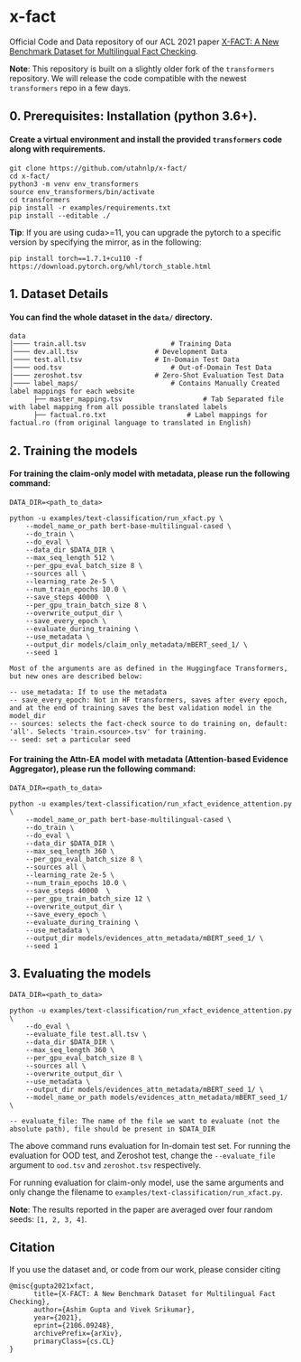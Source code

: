 # x-fact
Official Code and Data repository of our ACL 2021 paper [X-FACT: A New Benchmark Dataset for Multilingual Fact Checking](https://arxiv.org/abs/2106.09248).

**Note**: This repository is built on a slightly older fork of the `transformers` repository. We will release the code compatible with the newest `transformers` repo in a few days.

## 0. Prerequisites: Installation (python 3.6+). 

#### Create a virtual environment and install the provided `transformers` code along with requirements.
```
git clone https://github.com/utahnlp/x-fact/
cd x-fact/
python3 -m venv env_transformers
source env_transformers/bin/activate
cd transformers
pip install -r examples/requirements.txt
pip install --editable ./
```
 **Tip**: If you are using cuda>=11, you can upgrade the pytorch to a specific version by specifying the mirror, as in the following:
 ```
 pip install torch==1.7.1+cu110 -f https://download.pytorch.org/whl/torch_stable.html
 ```

## 1. Dataset Details

#### You can find the whole dataset in the `data/` directory.
```
data
│──── train.all.tsv 					# Training Data
│──── dev.all.tsv 					# Development Data
│──── test.all.tsv 					# In-Domain Test Data
│──── ood.tsv 					        # Out-of-Domain Test Data
│──── zeroshot.tsv 					# Zero-Shot Evaluation Test Data
│──── label_maps/				        # Contains Manually Created label mappings for each website
      ├── master_mapping.tsv			        # Tab Separated file with label mapping from all possible translated labels 
      ├── factual.ro.txt			        # Label mappings for factual.ro (from original language to translated in English)
```

## 2. Training the models
#### For training the **claim-only** model with **metadata**, please run the following command:
```
DATA_DIR=<path_to_data>

python -u examples/text-classification/run_xfact.py \ 
	--model_name_or_path bert-base-multilingual-cased \ 
	--do_train \ 
	--do_eval \ 
	--data_dir $DATA_DIR \ 
	--max_seq_length 512 \ 
	--per_gpu_eval_batch_size 8 \ 
	--sources all \ 
	--learning_rate 2e-5 \ 
	--num_train_epochs 10.0 \ 
	--save_steps 40000  \ 
	--per_gpu_train_batch_size 8 \ 
	--overwrite_output_dir \ 
	--save_every_epoch \ 
	--evaluate_during_training \
	--use_metadata \ 
	--output_dir models/claim_only_metadata/mBERT_seed_1/ \ 
	--seed 1

Most of the arguments are as defined in the Huggingface Transformers, but new ones are described below:

-- use_metadata: If to use the metadata
-- save_every_epoch: Not in HF transformers, saves after every epoch, and at the end of training saves the best validation model in the model_dir 
-- sources: selects the fact-check source to do training on, default: 'all'. Selects 'train.<source>.tsv' for training.
-- seed: set a particular seed

```

#### For training the **Attn-EA** model with **metadata** (Attention-based Evidence Aggregator), please run the following command:
```
DATA_DIR=<path_to_data>

python -u examples/text-classification/run_xfact_evidence_attention.py \ 
	--model_name_or_path bert-base-multilingual-cased \ 
	--do_train \ 
	--do_eval \ 
	--data_dir $DATA_DIR \ 
	--max_seq_length 360 \ 
	--per_gpu_eval_batch_size 8 \ 
	--sources all \ 
	--learning_rate 2e-5 \ 
	--num_train_epochs 10.0 \ 
	--save_steps 40000  \ 
	--per_gpu_train_batch_size 12 \ 
	--overwrite_output_dir \ 
	--save_every_epoch \ 
	--evaluate_during_training \
	--use_metadata \ 
	--output_dir models/evidences_attn_metadata/mBERT_seed_1/ \ 
	--seed 1
```

## 3. Evaluating the models
```
DATA_DIR=<path_to_data>

python -u examples/text-classification/run_xfact_evidence_attention.py \ 
	--do_eval \ 
	--evaluate_file test.all.tsv \
	--data_dir $DATA_DIR \ 
	--max_seq_length 360 \ 
	--per_gpu_eval_batch_size 8 \ 
	--sources all \ 
	--overwrite_output_dir \ 
	--use_metadata \ 
	--output_dir models/evidences_attn_metadata/mBERT_seed_1/ \ 
	--model_name_or_path models/evidences_attn_metadata/mBERT_seed_1/ \ 

-- evaluate_file: The name of the file we want to evaluate (not the absolute path), file should be present in $DATA_DIR
```
The above command runs evaluation for In-domain test set. For running the evaluation for OOD test, and Zeroshot test, change the `--evaluate_file` argument to `ood.tsv` and `zeroshot.tsv` respectively.

For running evaluation for claim-only model, use the same arguments and only change the filename to 
`examples/text-classification/run_xfact.py`.

**Note**: The results reported in the paper are averaged over four random seeds: `[1, 2, 3, 4]`.

## Citation
If you use the dataset and, or code from our work, please consider citing
```
@misc{gupta2021xfact,
      title={X-FACT: A New Benchmark Dataset for Multilingual Fact Checking}, 
      author={Ashim Gupta and Vivek Srikumar},
      year={2021},
      eprint={2106.09248},
      archivePrefix={arXiv},
      primaryClass={cs.CL}
}
```

